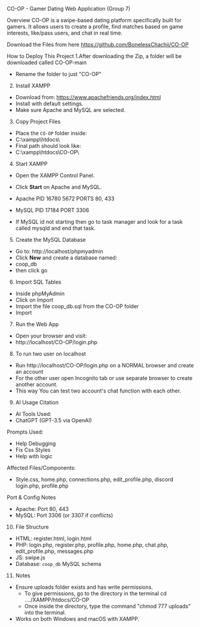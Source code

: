 CO-OP - Gamer Dating Web Application (Group 7)

Overview
CO-OP is a swipe-based dating platform specifically built for gamers. It allows users to create a profile, find matches based on game interests, like/pass users, and chat in real time.


Download the Files from here
https://github.com/BonelessChachii/CO-OP



How to Deploy This Project
1.After downloading the Zip, a folder will be downloaded called CO-OP-main
- Rename the folder to just "CO-OP"

2. Install XAMPP
- Download from: https://www.apachefriends.org/index.html
- Install with default settings.
- Make sure Apache and MySQL are selected.

3. Copy Project Files
- Place the `CO-OP` folder inside:
- C:\xampp\htdocs\
- Final path should look like:
- C:\xampp\htdocs\CO-OP\


4. Start XAMPP
- Open the XAMPP Control Panel.
- Click **Start** on Apache and MySQL.
- Apache PID 16780 5672
	 PORTS 80, 433

- MySQL	PID 17184
	PORT 3306

- If MySQL id not starting then go to task manager and look for a task called mysqld and end that task.

5. Create the MySQL Database
- Go to: http://localhost/phpmyadmin
- Click **New** and create a database named:
- coop_db
- then click go

6. Import SQL Tables
- Inside phpMyAdmin
- Click on Import
- Import the file coop_db.sql from the CO-OP folder
- Import



7. Run the Web App
- Open your browser and visit:
- http://localhost/CO-OP/login.php


8. To run two user on localhost 
- Run http://localhost/CO-OP/login.php on a NORMAL browser and create an account 
- For the other user open Incognito tab or use separate browser to create another account.
- This way You can test two account's chat function with each other.


9. AI Usage Citation
- AI Tools Used:
- ChatGPT (GPT-3.5 via OpenAI)

Prompts Used:
- Help Debugging
- Fix Css Styles 
- Help with logic

Affected Files/Components:
- Style.css, home.php, connections.php, edit_profile.php, discord login.php, profile.php

Port & Config Notes
- Apache: Port 80, 443
- MySQL: Port 3306 (or 3307 if conflicts)


10. File Structure
- HTML: register.html, login.html
- PHP: login.php, register.php, profile.php, home.php, chat.php, edit_profile.php, messages.php
- JS: swipe.js
- Database: `coop_db` MySQL schema



11. Notes
- Ensure uploads folder exists and has write permissions.
  - To give permissions, go to the directory in the terminal cd ..../XAMPP/htdocs/CO-OP
  - Once inside the directory, type the command "chmod 777 uploads" into the terminal.
- Works on both Windows and macOS with XAMPP.
  
